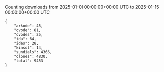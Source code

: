 
Counting downloads from 2025-01-01 00:00:00+00:00 UTC to 2025-01-15 00:00:00+00:00 UTC

```
{
    "arkode": 45,
    "cvode": 81,
    "cvodes": 25,
    "ida": 64,
    "idas": 28,
    "kinsol": 14,
    "sundials": 4366,
    "clones": 4830,
    "total": 9453
}
```
